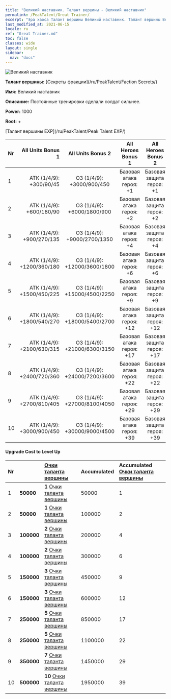 ```yaml
---
title: "Великий наставник. Талант вершины - Великий наставник"
permalink: /PeakTalent/Great Trainer/
excerpt: "Эра хаоса Талант вершины Великий наставник. Талант вершины Великий наставник. Великий наставник"
last_modified_at: 2021-06-15
locale: ru
ref: "Great Trainer.md"
toc: false
classes: wide
layout: single
sidebar:
  nav: "docs"
---
```


  ![Великий наставник](/images/pt/talent_3001.png)

  **Талант вершины:** [Секреты фракции](/ru/PeakTalent/Faction Secrets/)

  **Имя:** Великий наставник

  **Описание:** Постоянные тренировки сделали солдат сильнее.

  **Power:** 1000

  **Root:** +

  [Талант вершины EXP](/ru/PeakTalent/Peak Talent EXP/)

  | Nr | All Units Bonus 1 | All Units Bonus 2 | All Heroes Bonus 1 | All Heroes Bonus 2 |
  |:---|--------------:|:-------------:|:-------------:|:-------------:|
  | 1 | АТК (1/4/9): +300/90/45 | ОЗ (1/4/9): +3000/900/450 | Базовая атака героя: +1 | Базовая защита героя: +1 |
  | 2 | АТК (1/4/9): +600/180/90 | ОЗ (1/4/9): +6000/1800/900 | Базовая атака героя: +2 | Базовая защита героя: +2 |
  | 3 | АТК (1/4/9): +900/270/135 | ОЗ (1/4/9): +9000/2700/1350 | Базовая атака героя: +4 | Базовая защита героя: +4 |
  | 4 | АТК (1/4/9): +1200/360/180 | ОЗ (1/4/9): +12000/3600/1800 | Базовая атака героя: +6 | Базовая защита героя: +6 |
  | 5 | АТК (1/4/9): +1500/450/225 | ОЗ (1/4/9): +15000/4500/2250 | Базовая атака героя: +9 | Базовая защита героя: +9 |
  | 6 | АТК (1/4/9): +1800/540/270 | ОЗ (1/4/9): +18000/5400/2700 | Базовая атака героя: +12 | Базовая защита героя: +12 |
  | 7 | АТК (1/4/9): +2100/630/315 | ОЗ (1/4/9): +21000/6300/3150 | Базовая атака героя: +17 | Базовая защита героя: +17 |
  | 8 | АТК (1/4/9): +2400/720/360 | ОЗ (1/4/9): +24000/7200/3600 | Базовая атака героя: +22 | Базовая защита героя: +22 |
  | 9 | АТК (1/4/9): +2700/810/405 | ОЗ (1/4/9): +27000/8100/4050 | Базовая атака героя: +29 | Базовая защита героя: +29 |
  | 10 | АТК (1/4/9): +3000/900/450 | ОЗ (1/4/9): +30000/9000/4500 | Базовая атака героя: +39 | Базовая защита героя: +39 |


#### Upgrade Cost to Level Up

  | Nr | <i class="fas fa-coins"/> | [Очки таланта вершины](/ItemsRU/con_934/) | Accumulated <i class="fas fa-coins"/> | Accumulated [Очки таланта вершины](/ItemsRU/con_934/) |
  |:---|:--------------|:-------------|:-------------|:-------------|
  | 1 | **50000** | **1** [Очки таланта вершины](/ItemsRU/con_934/) | 50000 | 1 |
  | 2 | **50000** | **1** [Очки таланта вершины](/ItemsRU/con_934/) | 100000 | 2 |
  | 3 | **100000** | **2** [Очки таланта вершины](/ItemsRU/con_934/) | 200000 | 4 |
  | 4 | **100000** | **2** [Очки таланта вершины](/ItemsRU/con_934/) | 300000 | 6 |
  | 5 | **150000** | **3** [Очки таланта вершины](/ItemsRU/con_934/) | 450000 | 9 |
  | 6 | **150000** | **3** [Очки таланта вершины](/ItemsRU/con_934/) | 600000 | 12 |
  | 7 | **250000** | **5** [Очки таланта вершины](/ItemsRU/con_934/) | 850000 | 17 |
  | 8 | **250000** | **5** [Очки таланта вершины](/ItemsRU/con_934/) | 1100000 | 22 |
  | 9 | **350000** | **7** [Очки таланта вершины](/ItemsRU/con_934/) | 1450000 | 29 |
  | 10 | **500000** | **10** [Очки таланта вершины](/ItemsRU/con_934/) | 1950000 | 39 |
